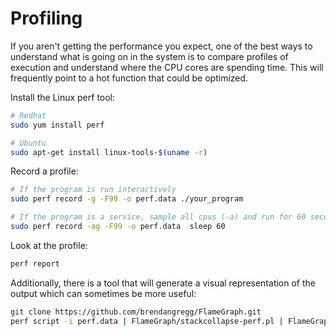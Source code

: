 # Profiling

If you aren't getting the performance you expect, one of the best ways to understand what is
going on in the system is to compare profiles of execution and understand where the CPU cores are
spending time. This will frequently point to a hot function that could be optimized. 

Install the Linux perf tool:
```bash
# Redhat
sudo yum install perf

# Ubuntu
sudo apt-get install linux-tools-$(uname -r)
```

Record a profile:
```bash
# If the program is run interactively
sudo perf record -g -F99 -o perf.data ./your_program

# If the program is a service, sample all cpus (-a) and run for 60 seconds while the system is loaded
sudo perf record -ag -F99 -o perf.data  sleep 60
```

Look at the profile:
```bash
perf report
```

Additionally, there is a tool that will generate a visual representation of the output which can sometimes
be more useful:
```bash
git clone https://github.com/brendangregg/FlameGraph.git
perf script -i perf.data | FlameGraph/stackcollapse-perf.pl | FlameGraph/flamegraph.pl > flamegraph.svg
```
